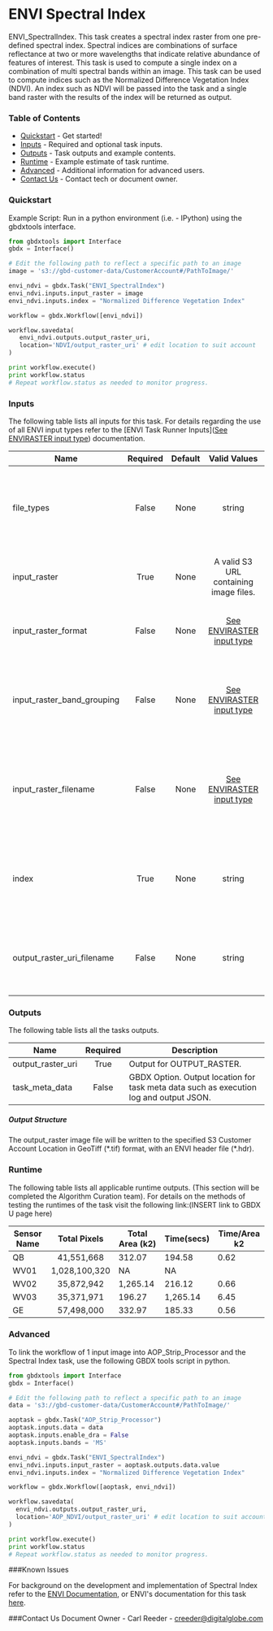 # ENVI Spectral Index

ENVI_SpectralIndex. This task creates a spectral index raster from one pre-defined spectral index. Spectral indices are combinations of surface reflectance at two or more wavelengths that indicate relative abundance of features of interest. This task is used to compute a single index on a combination of multi spectral bands within an image. This task can be used to compute indices such as the Normalized Difference Vegetation Index (NDVI). An index such as NDVI will be passed into the task and a single band raster with the results of the index will be returned as output.

### Table of Contents
* [Quickstart](#quickstart) - Get started!
* [Inputs](#inputs) - Required and optional task inputs.
* [Outputs](#outputs) - Task outputs and example contents.
* [Runtime](#runtime) - Example estimate of task runtime.
* [Advanced](#advanced) - Additional information for advanced users.
* [Contact Us](#contact-us) - Contact tech or document owner.

### Quickstart

Example Script: Run in a python environment (i.e. - IPython) using the gbdxtools interface.

```python
from gbdxtools import Interface
gbdx = Interface()

# Edit the following path to reflect a specific path to an image
image = 's3://gbd-customer-data/CustomerAccount#/PathToImage/'

envi_ndvi = gbdx.Task("ENVI_SpectralIndex")
envi_ndvi.inputs.input_raster = image
envi_ndvi.inputs.index = "Normalized Difference Vegetation Index"

workflow = gbdx.Workflow([envi_ndvi])

workflow.savedata(
   envi_ndvi.outputs.output_raster_uri,
   location='NDVI/output_raster_uri' # edit location to suit account
)

print workflow.execute()
print workflow.status
# Repeat workflow.status as needed to monitor progress.
```

### Inputs
The following table lists all inputs for this task. For details regarding the use of all ENVI input types refer to the [ENVI Task Runner Inputs]([See ENVIRASTER input type](https://github.com/TDG-Platform/docs/blob/master/ENVI_Task_Runner_Inputs.md)) documentation.

| Name                       | Required | Default |               Valid Values               | Description                              |
| -------------------------- | :------: | :-----: | :--------------------------------------: | ---------------------------------------- |
| file_types                 |  False   |  None   |                  string                  | GBDX Option. Comma separated list of permitted file type extensions. Use this to filter input files -- Value Type: STRING |
| input_raster               |   True   |  None   |  A valid S3 URL containing image files.  | Specify a raster from which to run the task. -- Value Type: ENVIRASTER |
| input_raster_format        |  False   |  None   | [See ENVIRASTER input type](https://github.com/TDG-Platform/docs/blob/master/ENVI_Task_Runner_Inputs.md) | Provide the format of the image, for example: landsat-8. -- Value Type: STRING |
| input_raster_band_grouping |  False   |  None   | [See ENVIRASTER input type](https://github.com/TDG-Platform/docs/blob/master/ENVI_Task_Runner_Inputs.md) | Provide the name of the band grouping to be used in the task, ie - panchromatic. -- Value Type: STRING |
| input_raster_filename      |  False   |  None   | [See ENVIRASTER input type](https://github.com/TDG-Platform/docs/blob/master/ENVI_Task_Runner_Inputs.md) | Provide the explicit relative raster filename that ENVI will open. This overrides any file lookup in the task runner. -- Value Type: STRING |
| index                      |   True   |  None   |                  string                  | Specify a string, or array of strings, representing the pre-defined spectral indices to apply to the input raster. -- Value Type: STRING |
| output_raster_uri_filename |  False   |  None   |                  string                  | Specify a string with the fully-qualified path and filename for OUTPUT_RASTER. -- Value Type: STRING |

### Outputs

The following table lists all the tasks outputs.

| Name              | Required | Description                              |
| ----------------- | :------: | ---------------------------------------- |
| output_raster_uri |   True   | Output for OUTPUT_RASTER.                |
| task_meta_data    |  False   | GBDX Option. Output location for task meta data such as execution log and output JSON. |

##### Output Structure

The output_raster image file will be written to the specified S3 Customer Account Location in GeoTiff (\*.tif) format, with an ENVI header file (\*.hdr).



### Runtime

The following table lists all applicable runtime outputs. (This section will be completed the Algorithm Curation team). For details on the methods of testing the runtimes of the task visit the following link:(INSERT link to GBDX U page here)

| Sensor Name | Total Pixels  | Total Area (k2) | Time(secs) | Time/Area k2 |
| ----------- | :-----------: | --------------- | ---------- | ------------ |
| QB          |  41,551,668   | 312.07          | 194.58     | 0.62         |
| WV01        | 1,028,100,320 | NA              | NA         |              |
| WV02        |  35,872,942   | 1,265.14        | 216.12     | 0.66         |
| WV03        |  35,371,971   | 196.27          | 1,265.14   | 6.45         |
| GE          |  57,498,000   | 332.97          | 185.33     | 0.56         |

### 

### Advanced

To link the workflow of 1 input image into AOP_Strip_Processor and the Spectral Index task, use the following GBDX tools script in python.

```python
from gbdxtools import Interface
gbdx = Interface()

# Edit the following path to reflect a specific path to an image
data = 's3://gbd-customer-data/CustomerAccount#/PathToImage/'

aoptask = gbdx.Task("AOP_Strip_Processor") 
aoptask.inputs.data = data
aoptask.inputs.enable_dra = False
aoptask.inputs.bands = 'MS'

envi_ndvi = gbdx.Task("ENVI_SpectralIndex")
envi_ndvi.inputs.input_raster = aoptask.outputs.data.value
envi_ndvi.inputs.index = "Normalized Difference Vegetation Index"

workflow = gbdx.Workflow([aoptask, envi_ndvi])

workflow.savedata(
  envi_ndvi.outputs.output_raster_uri,
  location='AOP_NDVI/output_raster_uri' # edit location to suit account
)

print workflow.execute()
print workflow.status
# Repeat workflow.status as needed to monitor progress.
```


###Known Issues

For background on the development and implementation of Spectral Index refer to the [ENVI Documentation](https://www.harrisgeospatial.com/docs/spectralindices.html), or ENVI's documentation for this task [here](https://www.harrisgeospatial.com/docs/ENVISpectralIndexTask.html).

###Contact Us
Document Owner - Carl Reeder - creeder@digitalglobe.com

